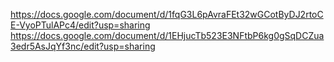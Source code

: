 https://docs.google.com/document/d/1fqG3L6pAvraFEt32wGCotByDJ2rtoCE-VyoPTulAPc4/edit?usp=sharing
https://docs.google.com/document/d/1EHjucTb523E3NFtbP6kg0gSqDCZua3edr5AsJqYf3nc/edit?usp=sharing
